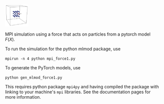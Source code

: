 <p align="left">
<img src="doc_img/force1.png" width="15%"> 
</p>

MPI simulation using a force that acts on particles from a pytorch model $F(X)$.

To run the simulation for the python mlmod package, use 

```mpirun -n 4 python mpi_force1.py```

To generate the PyTorch models, use 

```python gen_mlmod_force1.py```

This requires python package ```mpi4py``` and having compiled the package with
linking to your machine's ```mpi``` libraries.  See the documentation pages
for more information.  

